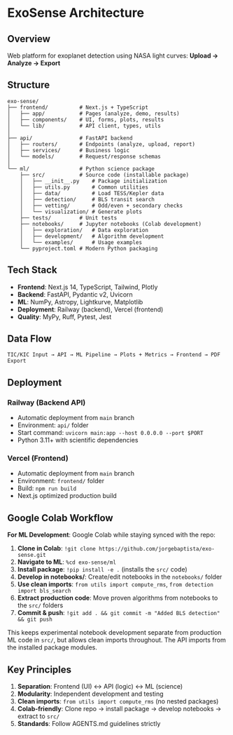 # ExoSense Architecture

## Overview

Web platform for exoplanet detection using NASA light curves: **Upload → Analyze → Export**

## Structure

```text
exo-sense/
├── frontend/          # Next.js + TypeScript
│   ├── app/           # Pages (analyze, demo, results)
│   ├── components/    # UI, forms, plots, results
│   └── lib/           # API client, types, utils
│
├── api/               # FastAPI backend
│   ├── routers/       # Endpoints (analyze, upload, report)
│   ├── services/      # Business logic
│   └── models/        # Request/response schemas
│
└── ml/                # Python science package  
    ├── src/           # Source code (installable package)
    │   ├── __init__.py    # Package initialization
    │   ├── utils.py       # Common utilities
    │   ├── data/          # Load TESS/Kepler data
    │   ├── detection/     # BLS transit search
    │   ├── vetting/       # Odd/even + secondary checks
    │   └── visualization/ # Generate plots
    ├── tests/         # Unit tests
    ├── notebooks/     # Jupyter notebooks (Colab development)
    │   ├── exploration/   # Data exploration
    │   ├── development/   # Algorithm development  
    │   └── examples/      # Usage examples
    └── pyproject.toml # Modern Python packaging
```

## Tech Stack

- **Frontend**: Next.js 14, TypeScript, Tailwind, Plotly
- **Backend**: FastAPI, Pydantic v2, Uvicorn  
- **ML**: NumPy, Astropy, Lightkurve, Matplotlib
- **Deployment**: Railway (backend), Vercel (frontend)
- **Quality**: MyPy, Ruff, Pytest, Jest

## Data Flow

```text
TIC/KIC Input → API → ML Pipeline → Plots + Metrics → Frontend → PDF Export
```

## Deployment

### Railway (Backend API)

- Automatic deployment from `main` branch
- Environment: `api/` folder
- Start command: `uvicorn main:app --host 0.0.0.0 --port $PORT`
- Python 3.11+ with scientific dependencies

### Vercel (Frontend)

- Automatic deployment from `main` branch  
- Environment: `frontend/` folder
- Build: `npm run build`
- Next.js optimized production build

## Google Colab Workflow

**For ML Development**: Google Colab while staying synced with the repo:

1. **Clone in Colab**: `!git clone https://github.com/jorgebaptista/exo-sense.git`
2. **Navigate to ML**: `%cd exo-sense/ml`
3. **Install package**: `!pip install -e .` (installs the `src/` code)
4. **Develop in notebooks/**: Create/edit notebooks in the `notebooks/` folder
5. **Use clean imports**: `from utils import compute_rms`, `from detection import bls_search`
6. **Extract production code**: Move proven algorithms from notebooks to the `src/` folders
7. **Commit & push**: `!git add . && git commit -m "Added BLS detection" && git push`

This keeps experimental notebook development separate from production ML code in `src/`, but allows clean imports throughout. The API imports from the installed package modules.

## Key Principles

1. **Separation**: Frontend (UI) ↔ API (logic) ↔ ML (science)
2. **Modularity**: Independent development and testing
3. **Clean imports**: `from utils import compute_rms` (no nested packages)
4. **Colab-friendly**: Clone repo → install package → develop notebooks → extract to `src/`
5. **Standards**: Follow AGENTS.md guidelines strictly
